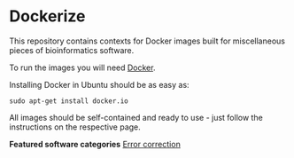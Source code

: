# Dockerize
This repository contains contexts for Docker images built for miscellaneous pieces of bioinformatics software.

To run the images you will need [Docker](https://www.docker.com/).

Installing Docker in Ubuntu should be as easy as:

```
sudo apt-get install docker.io
```

All images should be self-contained and ready to use - just follow the instructions on the respective page.

__Featured software categories__
[Error correction](https://github.com/HullUni-bioinformatics/Dockerize/tree/master/error-correction)
